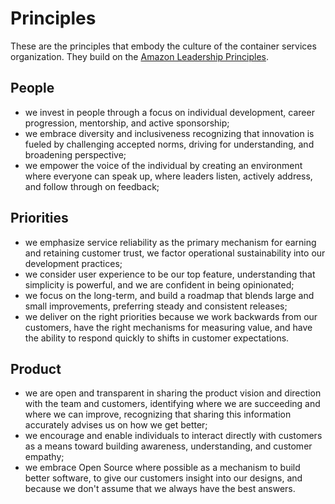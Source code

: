 # Principles

These are the principles that embody the culture of the container services organization.  They build on the [Amazon Leadership Principles](https://www.amazon.jobs/en/principles).

## People

* we invest in people through a focus on individual development, career progression, mentorship, and active sponsorship;
* we embrace diversity and inclusiveness recognizing that innovation is fueled by challenging accepted norms, driving for understanding, and broadening perspective;
* we empower the voice of the individual by creating an environment where everyone can speak up, where leaders listen, actively address, and follow through on feedback;

## Priorities

* we emphasize service reliability as the primary mechanism for earning and retaining customer trust, we factor operational sustainability into our development practices;
* we consider user experience to be our top feature, understanding that simplicity is powerful, and we are confident in being opinionated;
* we focus on the long-term, and build a roadmap that blends large and small improvements, preferring steady and consistent releases;
* we deliver on the right priorities because we work backwards from our customers, have the right mechanisms for measuring value, and have the ability to respond quickly to shifts in customer expectations.

## Product

* we are open and transparent in sharing the product vision and direction with the team and customers, identifying where we are succeeding and where we can improve, recognizing that sharing this information accurately advises us on how we get better;
* we encourage and enable individuals to interact directly with customers as a means toward building awareness, understanding, and customer empathy;
* we embrace Open Source where possible as a mechanism to build better software, to give our customers insight into our designs, and because we don't assume that we always have the best answers.
